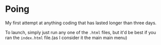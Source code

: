 # Poing
My first attempt at anything coding that has lasted longer than three days.

To launch, simply just run any one of the `.html` files, but it'd be best if you ran the `index.html` file.(as I consider it the main main menu)

